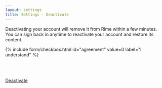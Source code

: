 ```yaml
---
layout: settings
title: Settings - Deactivate
---
```


<p>Deactivating your account will remove it from Rime within a few minutes. You can sign back in anytime to reactivate your account and restore its content.</p>

<form>

{% include form/checkbox.html id="agreement" value=0 label="I understand" %}

<br>
<br>

<br>

<!-- Accent-colored raised button with ripple -->
<a class="mdl-button mdl-js-button mdl-button--raised mdl-js-ripple-effect mdl-button--accent" href="/auth/sign-out">
    Deactivate
</a>

</form>